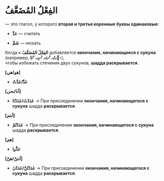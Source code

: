 ﻿
# الفِعْلُ المُضَعَّفُ

— это глагол, у которого **вторая и третья коренные буквы одинаковые**:

-   **عَدَّ** — считать
    
-   **شَمَّ** — нюхать
   
    
Когда к **الفِعْلُ المُضَعَّفُ** добавляется **окончание, начинающееся с сукуна** (например, **تُ، -ْتَ، -ْتِ، -ْنَا-ْ**),  
чтобы избежать стечения двух сукунов, **шадда раскрывается**.
    

**[هو/هي]**
- **عَدَّ/َعَدَّتْ**

**[أنا/نحن]**
- **عَدَدْتُ/عَدَدْنَا**
     → При присоединении **окончания, начинающегося с сукуна** шадда **раскрывается**.
    
**[أنتم]**
- **عَدَدْتُمْ**
          → При присоединении **окончания, начинающегося с сукуна** шадда **раскрывается**.

**[هم]**
- **عَدُّوا**


**[أنتنّ/هنّ]**
- **عَدَدْتُنَّ/عَدَدْنَ**
          → При присоединении **окончания, начинающегося с сукуна** шадда **раскрывается**.

    

